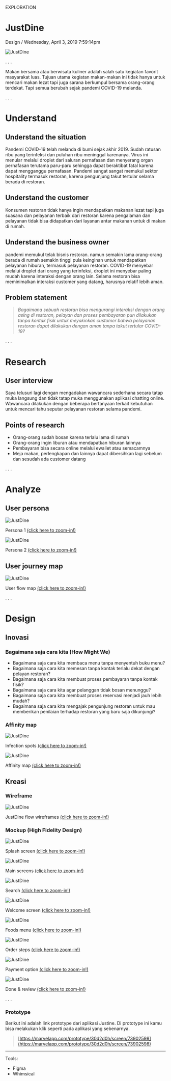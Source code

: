 <p class="type">EXPLORATION</p>

# JustDine

<p class="meta">Design  /  Wednesday, April 3, 2019 7:59:14pm</p>

![JustDine](../assets/images/works/details/182-drawing-art-2019/justdine-long.jpg)

<p class="caption">. . .</p>

Makan bersama atau berwisata kuliner adalah salah satu kegiatan favorit masyarakat luas. Tujuan utama kegiatan makan-makan ini tidak hanya untuk mencari makan lezat tapi juga sarana berkumpul bersama orang-orang terdekat. Tapi semua berubah sejak pandemi COVID-19 melanda.

<p class="caption">. . .</p>

# Understand

## Understand the situation

Pandemi COVID-19 telah melanda di bumi sejak akhir 2019. Sudah ratusan ribu yang terinfeksi dan puluhan ribu meninggal karenanya. Virus ini menular melalui droplet dari saluran pernafasan dan menyerang organ pernafasan terutama paru-paru sehingga dapat beraktibat fatal karena dapat mengganggu pernafasan. Pandemi sangat sangat memukul sektor hospitality termasuk restoran, karena pengunjung takut tertular selama berada di restoran.

## Understand the customer

Konsumen restoran tidak hanya ingin mendapatkan makanan lezat tapi juga suasana dan pelayanan terbaik dari restoran karena pengalaman dan pelayanan tidak bisa didapatkan dari layanan antar makanan untuk di makan di rumah.

## Understand the business owner

pandemi memukul telak bisnis restoran. namun semakin lama orang-orang berada di rumah semakin tinggi pula keinginan untuk mendapatkan pelayanan hiburan, termasuk pelayanan restoran. COVID-19 menyebar melalui droplet dari orang yang terinfeksi, droplet ini menyebar paling mudah karena interaksi dengan orang lain. Selama restoran bisa meminimalkan interaksi customer yang datang, harusnya relatif lebih aman.

## Problem statement

> *Bagaimana sebuah restoran bisa mengurangi interaksi dengan orang asing di restoran, pelayan dan proses pembayaran pun dilakukan tanpa kontak fisik untuk meyakinkan customer bahwa pelayanan restoran dapat dilakukan dengan aman tanpa takut tertular COVID-19?*

<p class="caption">. . .</p>

# Research

## User interview

Saya telusuri lagi dengan mengadakan wawancara sederhana secara tatap muka langsung dan tidak tatap muka menggunakan aplikasi chatting online. Wawancara dilakukan dengan beberapa bertanyaan terkait kebutuhan untuk mencari tahu seputar pelayanan restoran selama pandemi.

## Points of research

- Orang-orang sudah bosan karena terlalu lama di rumah
- Orang-orang ingin liburan atau mendapatkan hiburan lainnya
- Pembayaran bisa secara online melalui ewallet atau semacamnya
- Meja makan, perlengkapan dan lainnya dapat dibersihkan lagi sebelum dan sesudah ada customer datang

<p class="caption">. . .</p>

# Analyze

## User persona

![JustDine](../assets/images/works/details/182-drawing-art-2019/persona-1-JUSTDINE.jpg)

<p class="caption">Persona 1 <a href="../assets/images/works/details/182-drawing-art-2019/persona-1-JUSTDINE.jpg" target="_blank">(click here to zoom-in!)</a></p>

![JustDine](../assets/images/works/details/182-drawing-art-2019/persona-2-JUSTDINE.jpg)

<p class="caption">Persona 2 <a href="../assets/images/works/details/182-drawing-art-2019/persona-2-JUSTDINE.jpg" target="_blank">(click here to zoom-in!)</a></p>

## User journey map

![JustDine](../assets/images/works/details/182-drawing-art-2019/justdine-map-en.png)

<p class="caption">User flow map <a href="../assets/images/works/details/182-drawing-art-2019/justdine-map-en.png" target="_blank">(click here to zoom-in!)</a></p>

<p class="caption">. . .</p>

# Design

## Inovasi

### Bagaimana saja cara kita (How Might We)

- Bagaimana saja cara kita membaca menu tanpa menyentuh buku menu?
- Bagaimana saja cara kita memesan tanpa kontak terlalu dekat dengan pelayan restoran?
- Bagaimana saja cara kita membuat proses pembayaran tanpa kontak fisik?
- Bagaimana saja cara kita agar pelanggan tidak bosan menunggu?
- Bagaimana saja cara kita membuat proses reservasi menjadi jauh lebih mudah?
- Bagaimana saja cara kita mengajak pengunjung restoran untuk mau memberikan penilaian terhadap restoran yang baru saja dikunjungi?

### Affinity map

![JustDine](../assets/images/works/details/182-drawing-art-2019/justdine-infection-map-en.png)

<p class="caption">Infection spots <a href="../assets/images/works/details/182-drawing-art-2019/justdine-infection-map-en.png" target="_blank">(click here to zoom-in!)</a></p>

![JustDine](../assets/images/works/details/182-drawing-art-2019/justdine-affinity-map-en.png)

<p class="caption">Affinity map <a href="../assets/images/works/details/182-drawing-art-2019/justdine-affinity-map-en.png" target="_blank">(click here to zoom-in!)</a></p>

## Kreasi

### Wireframe

![JustDine](../assets/images/works/details/182-drawing-art-2019/justdine-core-wireframes.png)

<p class="caption">JustDine flow wireframes <a href="../assets/images/works/details/182-drawing-art-2019/justdine-core-wireframes.png" target="_blank">(click here to zoom-in!)</a></p>

### Mockup (High Fidelity Design)

![JustDine](../assets/images/works/details/182-drawing-art-2019/web-preview/justdine-preview-1.png)

<p class="caption">Splash screen <a href="../assets/images/works/details/182-drawing-art-2019/web-preview/justdine-preview-1.png" target="_blank">(click here to zoom-in!)</a></p>

![JustDine](../assets/images/works/details/182-drawing-art-2019/web-preview/justdine-preview-2.png)

<p class="caption">Main screens <a href="../assets/images/works/details/182-drawing-art-2019/web-preview/justdine-preview-2.png" target="_blank">(click here to zoom-in!)</a></p>

![JustDine](../assets/images/works/details/182-drawing-art-2019/web-preview/justdine-preview-3.png)

<p class="caption">Search <a href="../assets/images/works/details/182-drawing-art-2019/web-preview/justdine-preview-3.png" target="_blank">(click here to zoom-in!)</a></p>

![JustDine](../assets/images/works/details/182-drawing-art-2019/web-preview/justdine-preview-4.png)

<p class="caption">Welcome screen <a href="../assets/images/works/details/182-drawing-art-2019/web-preview/justdine-preview-4.png" target="_blank">(click here to zoom-in!)</a></p>

![JustDine](../assets/images/works/details/182-drawing-art-2019/web-preview/justdine-preview-5.png)

<p class="caption">Foods menu <a href="../assets/images/works/details/182-drawing-art-2019/web-preview/justdine-preview-5.png" target="_blank">(click here to zoom-in!)</a></p>

![JustDine](../assets/images/works/details/182-drawing-art-2019/web-preview/justdine-preview-6.png)

<p class="caption">Order steps <a href="../assets/images/works/details/182-drawing-art-2019/web-preview/justdine-preview-6.png" target="_blank">(click here to zoom-in!)</a></p>

![JustDine](../assets/images/works/details/182-drawing-art-2019/web-preview/justdine-preview-7.png)

<p class="caption">Payment option <a href="../assets/images/works/details/182-drawing-art-2019/web-preview/justdine-preview-7.png" target="_blank">(click here to zoom-in!)</a></p>

![JustDine](../assets/images/works/details/182-drawing-art-2019/web-preview/justdine-preview-8.png)

<p class="caption">Done & review <a href="../assets/images/works/details/182-drawing-art-2019/web-preview/justdine-preview-8.png" target="_blank">(click here to zoom-in!)</a></p>

<p class="caption">. . .</p>

### Prototype

Berikut ini adalah link prototype dari aplikasi Justine. Di prototype ini kamu bisa melakukan klik seperti pada aplikasi yang sebenarnya.

> [https://marvelapp.com/prototype/30d2d0h/screen/73902598](https://marvelapp.com/prototype/30d2d0h/screen/73902598)

---
<p></p>

Tools:
- Figma
- Whimsical
